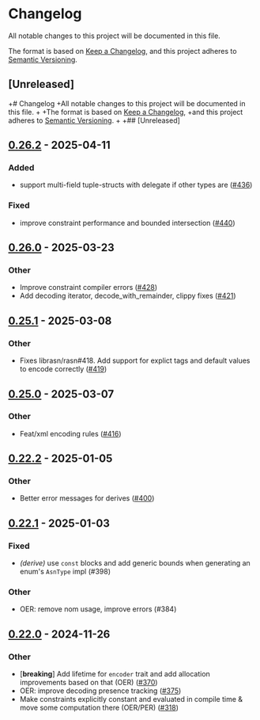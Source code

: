# Changelog

All notable changes to this project will be documented in this file.

The format is based on [Keep a Changelog](https://keepachangelog.com/en/1.0.0/),
and this project adheres to [Semantic Versioning](https://semver.org/spec/v2.0.0.html).

## [Unreleased]
+# Changelog
+All notable changes to this project will be documented in this file.
+
+The format is based on [Keep a Changelog](https://keepachangelog.com/en/1.0.0/),
+and this project adheres to [Semantic Versioning](https://semver.org/spec/v2.0.0.html).
+
+## [Unreleased]

## [0.26.2](https://github.com/Rawk/rasn/compare/rasn-derive-impl-v0.26.1...rasn-derive-impl-v0.26.2) - 2025-04-11

### Added

- support multi-field tuple-structs with delegate if other types are ([#436](https://github.com/Rawk/rasn/pull/436))

### Fixed

- improve constraint performance and bounded intersection ([#440](https://github.com/Rawk/rasn/pull/440))

## [0.26.0](https://github.com/librasn/rasn/compare/rasn-derive-impl-v0.25.1...rasn-derive-impl-v0.26.0) - 2025-03-23

### Other

- Improve constraint compiler errors ([#428](https://github.com/librasn/rasn/pull/428))
- Add decoding iterator, decode_with_remainder, clippy fixes ([#421](https://github.com/librasn/rasn/pull/421))

## [0.25.1](https://github.com/librasn/rasn/compare/rasn-derive-impl-v0.25.0...rasn-derive-impl-v0.25.1) - 2025-03-08

### Other

- Fixes librasn/rasn#418. Add support for explict tags and default values to encode correctly ([#419](https://github.com/librasn/rasn/pull/419))

## [0.25.0](https://github.com/librasn/rasn/compare/rasn-derive-impl-v0.24.0...rasn-derive-impl-v0.25.0) - 2025-03-07

### Other

- Feat/xml encoding rules ([#416](https://github.com/librasn/rasn/pull/416))

## [0.22.2](https://github.com/librasn/rasn/compare/rasn-derive-impl-v0.22.1...rasn-derive-impl-v0.22.2) - 2025-01-05

### Other

- Better error messages for derives ([#400](https://github.com/librasn/rasn/pull/400))

## [0.22.1](https://github.com/librasn/rasn/compare/rasn-derive-impl-v0.22.0...rasn-derive-impl-v0.22.1) - 2025-01-03

### Fixed

- *(derive)* use `const` blocks and add generic bounds when generating an enum's `AsnType` impl (#398)

### Other

- OER: remove nom usage, improve errors (#384)

## [0.22.0](https://github.com/librasn/rasn/compare/rasn-derive-impl-v0.21.0...rasn-derive-impl-v0.22.0) - 2024-11-26

### Other

- [**breaking**] Add lifetime for `encoder` trait and add allocation improvements based on that (OER) ([#370](https://github.com/librasn/rasn/pull/370))
- OER: improve decoding presence tracking ([#375](https://github.com/librasn/rasn/pull/375))
- Make constraints explicitly constant and evaluated in compile time & move some computation there (OER/PER) ([#318](https://github.com/librasn/rasn/pull/318))
